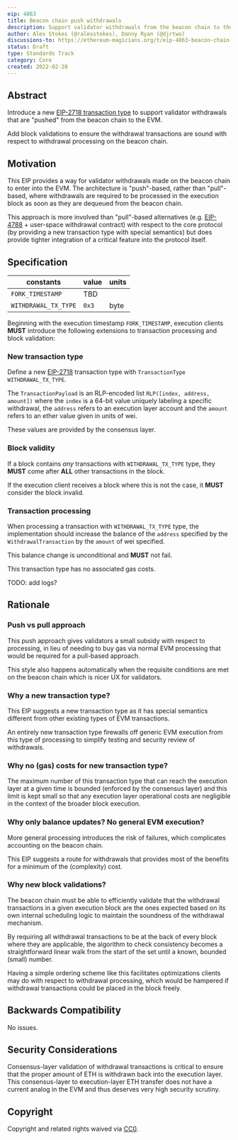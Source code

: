 ```yaml
---
eip: 4863
title: Beacon chain push withdrawals
description: Support validator withdrawals from the beacon chain to the EVM via a new "push-style" transaction type.
author: Alex Stokes (@ralexstokes), Danny Ryan (@djrtwo)
discussions-to: https://ethereum-magicians.org/t/eip-4863-beacon-chain-push-withdrawals/8465
status: Draft
type: Standards Track
category: Core
created: 2022-02-28
---
```


## Abstract

Introduce a new [EIP-2718 transaction type](./eip-2718.md) to support validator withdrawals that are "pushed" from the beacon chain to the EVM.

Add block validations to ensure the withdrawal transactions are sound with respect to withdrawal processing on the beacon chain.

## Motivation

This EIP provides a way for validator withdrawals made on the beacon chain to enter into the EVM.
The architecture is "push"-based, rather than "pull"-based, where withdrawals are required to be processed in the execution block as soon as they are dequeued from the beacon chain.

This approach is more involved than "pull"-based alternatives (e.g. [EIP-4788](./eip-4788.md) + user-space withdrawal contract) with respect to the core protocol (by providing a new transaction type with special semantics) but does provide tighter integration of a critical feature into the protocol itself.

## Specification

| constants                     | value                                          | units
|---                            |---                                             |---
| `FORK_TIMESTAMP`              | TBD                                            |
| `WITHDRAWAL_TX_TYPE`          | `0x3`                                          | byte

Beginning with the execution timestamp `FORK_TIMESTAMP`, execution clients **MUST** introduce the following extensions to transaction processing and block validation:

### New transaction type

Define a new [EIP-2718](./eip-2718.md) transaction type with `TransactionType` `WITHDRAWAL_TX_TYPE`.

The `TransactionPayload` is an RLP-encoded list `RLP([index, address, amount])` where the `index` is a 64-bit value uniquely labeling a specific withdrawal, the `address` refers to an execution layer account and the `amount` refers to an ether value given in units of wei.

These values are provided by the consensus layer.

### Block validity

If a block contains *any* transactions with `WITHDRAWAL_TX_TYPE` type, they **MUST** come after **ALL** other transactions in the block.

If the execution client receives a block where this is not the case, it **MUST** consider the block invalid.

### Transaction processing

When processing a transaction with `WITHDRAWAL_TX_TYPE` type, the implementation should increase the balance of the `address` specified by
the `WithdrawalTransaction` by the `amount` of wei specified.

This balance change is unconditional and **MUST** not fail.

This transaction type has no associated gas costs.

TODO: add logs?

## Rationale

### Push vs pull approach

This push approach gives validators a small subsidy with respect to processing, in lieu of needing to buy gas via normal EVM processing that would be required for a pull-based approach.

This style also happens automatically when the requisite conditions are met on the beacon chain which is nicer UX for validators.

### Why a new transaction type?

This EIP suggests a new transaction type as it has special semantics different from other existing types of EVM transactions.

An entirely new transaction type firewalls off generic EVM execution from this type of processing to simplify testing and security review of withdrawals.

### Why no (gas) costs for new transaction type?

The maximum number of this transaction type that can reach the execution layer at a given time is bounded (enforced by the consensus layer) and this limit is kept small so that
any execution layer operational costs are negligible in the context of the broader block execution.

### Why only balance updates? No general EVM execution?

More general processing introduces the risk of failures, which complicates accounting on the beacon chain.

This EIP suggests a route for withdrawals that provides most of the benefits for a minimum of the (complexity) cost.

### Why new block validations?

The beacon chain must be able to efficiently validate that the withdrawal transactions in a given execution block are
the ones expected based on its own internal scheduling logic to maintain the soundness of the withdrawal mechanism.

By requiring all withdrawal transactions to be at the back of every block where they are applicable, the algorithm to
check consistency becomes a straightforward linear walk from the start of the set until a known, bounded (small) number.

Having a simple ordering scheme like this facilitates optimizations clients may do with respect to withdrawal processing, which
would be hampered if withdrawal transactions could be placed in the block freely.

## Backwards Compatibility

No issues.

## Security Considerations

Consensus-layer validation of withdrawal transactions is critical to ensure that the proper amount of ETH is withdrawn back into the execution layer.
This consensus-layer to execution-layer ETH transfer does not have a current analog in the EVM and thus deserves very high security scrutiny.

## Copyright

Copyright and related rights waived via [CC0](../CC0).
